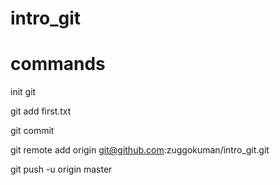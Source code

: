 # intro_git

# commands

init git

git add first.txt

git commit

git remote add origin git@github.com:zuggokuman/intro_git.git

git push -u origin master

